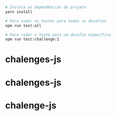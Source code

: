 ```sh
# Instala as dependências do projeto
yarn install

# Para rodar os testes para todos os desafios
npm run test:all

# Para rodar o teste para um desafio específico
npm run test:challenge:1
```
# chalenges-js
# chalenges-js
# chalenge-js
